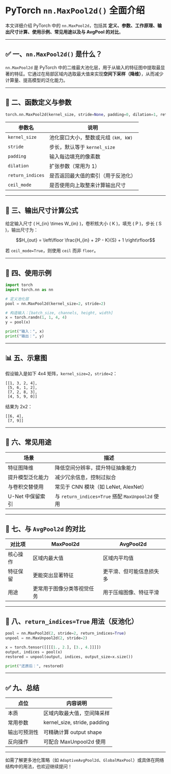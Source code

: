 
# PyTorch `nn.MaxPool2d()` 全面介绍

本文详细介绍 PyTorch 中的 `nn.MaxPool2d`，包括其 **定义、参数、工作原理、输出尺寸计算、使用示例、常见用途以及与 AvgPool 的对比**。

---

## ✅ 一、`nn.MaxPool2d()` 是什么？

`nn.MaxPool2d` 是 PyTorch 中的二维最大池化层，用于从输入的特征图中提取最显著的特征。它通过在局部区域内选取最大值来实现**空间下采样（降维）**，从而减少计算量、提高模型的泛化能力。

---

## 🔧 二、函数定义与参数

```python
torch.nn.MaxPool2d(kernel_size, stride=None, padding=0, dilation=1, return_indices=False, ceil_mode=False)
```

| 参数名           | 说明 |
|------------------|------|
| `kernel_size`    | 池化窗口大小，整数或元组 `(kH, kW)` |
| `stride`         | 步长，默认等于 `kernel_size` |
| `padding`        | 输入每边填充的像素数 |
| `dilation`       | 扩张参数（常用为 1） |
| `return_indices` | 是否返回最大值的索引（用于反池化） |
| `ceil_mode`      | 是否使用向上取整来计算输出尺寸 |

---

## 📐 三、输出尺寸计算公式

给定输入尺寸 \( H_{in} \times W_{in} \)，卷积核大小 \( K \)，填充 \( P \)，步长 \( S \)，输出尺寸为：

```math
H_{out} = \left\lfloor \frac{H_{in} + 2P - K}{S} + 1 \right\rfloor
```

若 `ceil_mode=True`，则使用 `ceil` 而非 `floor`。

---

## 📘 四、使用示例

```python
import torch
import torch.nn as nn

# 定义池化层
pool = nn.MaxPool2d(kernel_size=2, stride=2)

# 构造输入：[batch_size, channels, height, width]
x = torch.randn(1, 1, 4, 4)
y = pool(x)

print("输入：", x)
print("输出：", y)
```

---

## 📊 五、示意图

假设输入是如下 4x4 矩阵，`kernel_size=2`，`stride=2`：

```
[[1, 3, 2, 4],
 [5, 6, 1, 2],
 [7, 2, 8, 3],
 [4, 5, 9, 0]]
```

结果为 2x2：

```
[[6, 4],
 [7, 9]]
```

---

## 🧪 六、常见用途

| 场景             | 描述 |
|------------------|------|
| 特征图降维       | 降低空间分辨率，提升特征抽象能力 |
| 提升模型泛化能力 | 减少冗余信息，控制过拟合 |
| 与卷积交替使用   | 常见于 CNN 模块（如 LeNet, AlexNet） |
| U-Net 中保留索引 | 与 `return_indices=True` 搭配 `MaxUnpool2d` 使用 |

---

## 🔁 七、与 `AvgPool2d` 的对比

| 对比项           | MaxPool2d                       | AvgPool2d                      |
|------------------|----------------------------------|--------------------------------|
| 核心操作         | 区域内最大值                    | 区域内平均值                   |
| 特征保留         | 更能突出显著特征                | 更平滑、但可能信息损失多       |
| 用途             | 更常用于图像分类等视觉任务      | 用于压缩图像、特征平滑         |

---

## 🧬 八、`return_indices=True` 用法（反池化）

```python
pool = nn.MaxPool2d(2, stride=2, return_indices=True)
unpool = nn.MaxUnpool2d(2, stride=2)

x = torch.tensor([[[[1., 2.], [3., 4.]]]])
output, indices = pool(x)
restored = unpool(output, indices, output_size=x.size())

print("还原后：", restored)
```

---

## ✅ 九、总结

| 点位         | 内容说明                     |
|--------------|------------------------------|
| 本质         | 区域内取最大值，空间降采样   |
| 常用参数     | kernel_size, stride, padding |
| 输出可预测性 | 可精确计算 output shape      |
| 反向操作     | 可配合 MaxUnpool2d 使用      |

---

如需了解更多池化策略（如 `AdaptiveAvgPool2d`、`GlobalMaxPool`）或具体在网络结构中的用法，也欢迎继续提问！
